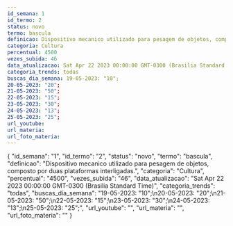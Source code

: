 ```yaml
---
id_semana: 1
id_termo: 2
status: novo
termo: bascula
definicao: Dispositivo mecanico utilizado para pesagem de objetos, composto por duas plataformas interligadas.
categoria: Cultura
percentual: 4500
vezes_subida: 46
data_atualizacao: Sat Apr 22 2023 00:00:00 GMT-0300 (Brasilia Standard Time)
categoria_trends: todas
buscas_dia_semana: 19-05-2023: "10";
20-05-2023: "20";
21-05-2023: "50";
22-05-2023: "15";
23-05-2023: "30";
24-05-2023: "13";
25-05-2023: "25";
url_youtube: 
url_materia: 
url_foto_materia: 
---
```

{ "id_semana": "1", "id_termo": "2", "status": "novo", "termo": "bascula", "definicao": "Dispositivo mecanico utilizado para pesagem de objetos, composto por duas plataformas interligadas.", "categoria": "Cultura", "percentual": "4500", "vezes_subida": "46", "data_atualizacao": "Sat Apr 22 2023 00:00:00 GMT-0300 (Brasilia Standard Time)", "categoria_trends": "todas", "buscas_dia_semana": "19-05-2023: "10";\n20-05-2023: "20";\n21-05-2023: "50";\n22-05-2023: "15";\n23-05-2023: "30";\n24-05-2023: "13";\n25-05-2023: "25";", "url_youtube": "", "url_materia": "", "url_foto_materia": "" }
